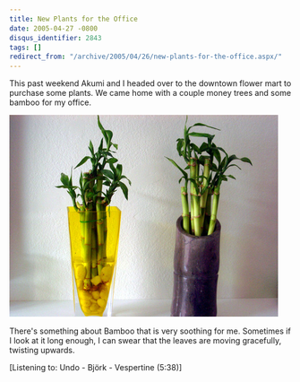 ```yaml
---
title: New Plants for the Office
date: 2005-04-27 -0800
disqus_identifier: 2843
tags: []
redirect_from: "/archive/2005/04/26/new-plants-for-the-office.aspx/"
---
```


This past weekend Akumi and I headed over to the downtown flower mart to
purchase some plants. We came home with a couple money trees and some
bamboo for my office.

![Bamboo](/images/PlantsForTheOffice.jpg)

There's something about Bamboo that is very soothing for me. Sometimes
if I look at it long enough, I can swear that the leaves are moving
gracefully, twisting upwards.

[Listening to: Undo - Björk - Vespertine (5:38)]

